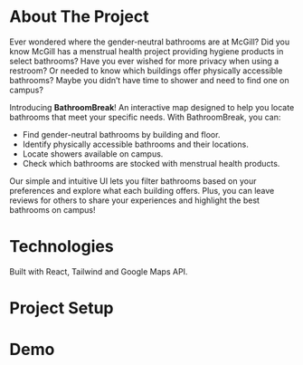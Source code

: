# About The Project
Ever wondered where the gender-neutral bathrooms are at McGill? Did you know McGill has a menstrual health project providing hygiene products in select bathrooms?
Have you ever wished for more privacy when using a restroom? Or needed to know which buildings offer physically accessible bathrooms?
Maybe you didn’t have time to shower and need to find one on campus?

Introducing **BathroomBreak**!
An interactive map designed to help you locate bathrooms that meet your specific needs. With BathroomBreak, you can:
- Find gender-neutral bathrooms by building and floor.
- Identify physically accessible bathrooms and their locations.
- Locate showers available on campus.
- Check which bathrooms are stocked with menstrual health products.

Our simple and intuitive UI lets you filter bathrooms based on your preferences and explore what each building offers.
Plus, you can leave reviews for others to share your experiences and highlight the best bathrooms on campus!

# Technologies
Built with React, Tailwind and Google Maps API.

# Project Setup

# Demo